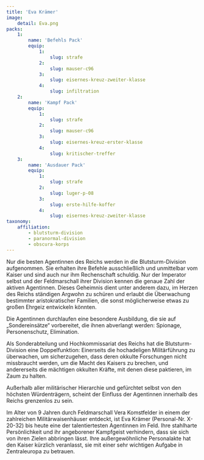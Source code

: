 ```yaml
---
title: 'Eva Krämer'
image:
    detail: Eva.png
packs:
    1:
        name: 'Befehls Pack'
        equip:
            1:
                slug: strafe
            2:
                slug: mauser-c96
            3:
                slug: eisernes-kreuz-zweiter-klasse
            4:
                slug: infiltration
    2:
        name: 'Kampf Pack'
        equip:
            1:
                slug: strafe
            2:
                slug: mauser-c96
            3:
                slug: eisernes-kreuz-erster-klasse
            4:
                slug: kritischer-treffer
    3:
        name: 'Ausdauer Pack'
        equip:
            1:
                slug: strafe
            2:
                slug: luger-p-08
            3:
                slug: erste-hilfe-koffer
            4:
                slug: eisernes-kreuz-zweiter-klasse
taxonomy:
    affiliation:
        - blutsturm-division
        - paranormal-division
        - obscura-korps
---
```


Nur die besten Agentinnen des Reichs werden in die Blutsturm-Division aufgenommen. Sie erhalten ihre Befehle ausschließlich und unmittelbar vom Kaiser und sind auch nur ihm Rechenschaft schuldig. Nur der Imperator selbst und der Feldmarschall ihrer Division kennen die genaue Zahl der aktiven Agentinnen. Dieses Geheimnis dient unter anderem dazu, im Herzen des Reichs ständigen Argwohn zu schüren und erlaubt die Überwachung bestimmter aristokratischer Familien, die sonst möglicherweise etwas zu großen Ehrgeiz entwickeln könnten.

Die Agentinnen durchlaufen eine besondere Ausbildung, die sie auf „Sondereinsätze“ vorbereitet, die ihnen abverlangt werden: Spionage, Personenschutz, Elimination.

Als Sonderabteilung und Hochkommissariat des Reichs hat die Blutsturm-Division eine Doppelfunktion: Einerseits die hochadeligen Militärführung zu überwachen, um sicherzugehen, dass deren okkulte Forschungen nicht missbraucht werden, um die Macht des Kaisers zu brechen, und andererseits die mächtigen okkulten Kräfte, mit denen diese paktieren, im Zaum zu halten.

Außerhalb aller militärischer Hierarchie und gefürchtet selbst von den höchsten Würdenträgern, scheint der Einfluss der Agentinnen innerhalb des Reichs grenzenlos zu sein.

Im Alter von 9 Jahren durch Feldmarschall Vera Komstfelder in einem der zahlreichen Militärwaisenhäuser entdeckt, ist Eva Krämer (Personal-Nr. X-20-32) bis heute eine der talentiertesten Agentinnen im Feld. Ihre stahlharte Persönlichkeit und ihr angeborener Kampfgeist verhindern, dass sie sich von ihren Zielen abbringen lässt. Ihre außergewöhnliche Personalakte hat den Kaiser kürzlich veranlasst, sie mit einer sehr wichtigen Aufgabe in Zentraleuropa zu betrauen.